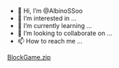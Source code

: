 - 👋 Hi, I’m @AlbinoSSoo
- 👀 I’m interested in ...
- 🌱 I’m currently learning ...
- 💞️ I’m looking to collaborate on ...
- 📫 How to reach me ...

<!---
AlbinoSSoo/AlbinoSSoo is a ✨ special ✨ repository because its `README.md` (this file) appears on your GitHub profile.
You can click the Preview link to take a look at your changes.
--->
[BlockGame.zip](https://github.com/AlbinoSSoo/AlbinoSSoo/files/8752742/BlockGame.zip)
